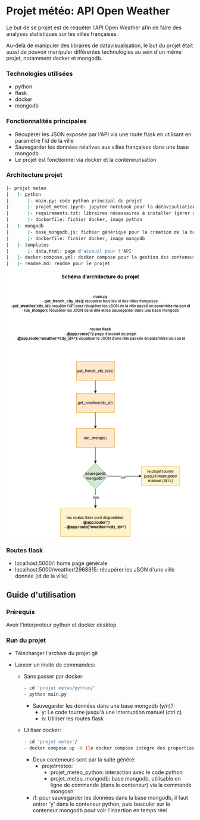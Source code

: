 # Projet météo: API Open Weather

Le but de se projet est de requêter l'API Open Weather afin de faire des analyses statistiques sur les villes françaises. 

Au-delà de manipuler des libraires de datavisualisation, le but du projet était aussi de pouvoir manipuler différentes technologies au sein d'un même projet, notamment docker et mongodb.

### Technologies utilisées
- python
- flask
- docker
- mongodb

### Fonctionnalités principales
- Récupèrer les JSON exposée par l'API via une route flask en utilisant en paramètre l'id de la ville
- Sauvegarder les données relatives aux villes françaises dans une base mongodb
- Le projet est fonctionnel via docker et la conteneurisation

### Architecture projet
``` bash
|- projet meteo
|   |- python
|       |- main.py: code python principal du projet
|       |- projet_meteo.ipynb: jupyter notebook pour la datavisuliation
|       |- requirements.txt: libraires nécessaires à installer (gérer automatiquement via docker)
|       |- dockerfile: fichier docker, image python
|   |- mongodb
|       |- base_mongodb.js: fichier générique pour la création de la base + collection mongodb
|       |- dockerfile: fichier docker, image mongodb
|   |- templates
|       |- data.html: page d'acceuil pour l'API
|   |- docker-compose.yml: docker compose pour la gestion des conteneurs
|   |- readme.md: readme pour le projet
```

![Schéma d'architecture du projet](https://github.com/soupji/projet_meteo/blob/master/schema_architecture.png?raw=true)

### Routes flask
- localhost:5000/: home page générale
- localhost:5000/weather/2968815: récupérer les JSON d'une ville donnée (id de la ville)

## Guide d'utilisation

### Prérequis
Avoir l'interpreteur python et docker desktop

### Run du projet
- Télécharger l'archive du projet git
- Lancer un invite de commandes:

    - Sans passer par docker:
        ``` bash
        - cd 'projet meteo/python/'
        - python main.py
        ```
        - Sauvegarder les données dans une base mongodb (y/n)?:
            - y: Le code tourne jusqu'à une interruption manuel (ctrl c)
            - n: Utiliser les routes flask

    - Utiliser docker:
        ``` bash
        - cd 'projet meteo'/
        - docker compose up -d (le docker compose intègre des properties pour permettre l'utilisation d'un input par le user dans la console)
        ```
        - Deux conteneurs sont par la suite généré:
            - projetmeteo:
                - projet_meteo_python: interaction avec le code python
                - projet_meteo_mongodb: base mongodb, utilisable en ligne de commande (dans le conteneur) via la commande mongosh
        - /!\: pour sauvegarder les données dans la base mongodb, il faut entrer 'y' dans le conteneur python, puis basculer sur le conteneur mongodb pour voir l'insertion en temps réel